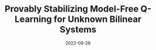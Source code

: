 ---
title: "Provably Stabilizing Model-Free Q-Learning for Unknown Bilinear Systems"
authors:
- Shanelle G Clarke
- Omanshu Thapliyal
- Inseok Hwang

date: "2022-08-29"

publication: "arXiv Preprint"

links:
    pdf: https://arxiv.org/pdf/2208.13843
    # code: https://github.com/hadisinaee/avicenna
    # slides: https://github.com/hadisinaee/avicenna
    # video: https://github.com/hadisinaee/avicenna
---